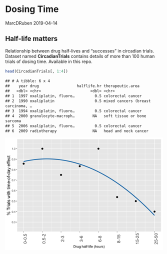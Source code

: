 Dosing Time
================
MarcDRuben
2019-04-14

## Half-life matters

Relationship between drug half-lives and “successes” in circadian
trials. Dataset named **CircadianTrials** contains details of more than
100 human trials of dosing time. Available in this repo.

``` r
head(CircadianTrials[, 1:4])
```

    ## # A tibble: 6 x 4
    ##    year drug                 halflife.hr therapeutic.area                  
    ##   <dbl> <chr>                      <dbl> <chr>                             
    ## 1  1997 oxaliplatin, fluoro…         0.5 colorectal cancer                 
    ## 2  1990 oxaliplatin                  0.5 mixed cancers (breast carcinoma, …
    ## 3  1994 oxaliplatin, fluoro…         0.5 colorectal cancer                 
    ## 4  2000 granulocyte-macroph…        NA   soft tissue or bone sarcoma       
    ## 5  2006 oxaliplatin, fluoro…         0.5 colorectal cancer                 
    ## 6  2009 radiotherapy                NA   head and neck cancer

![](half-life_files/figure-gfm/plot-1.png)<!-- -->
